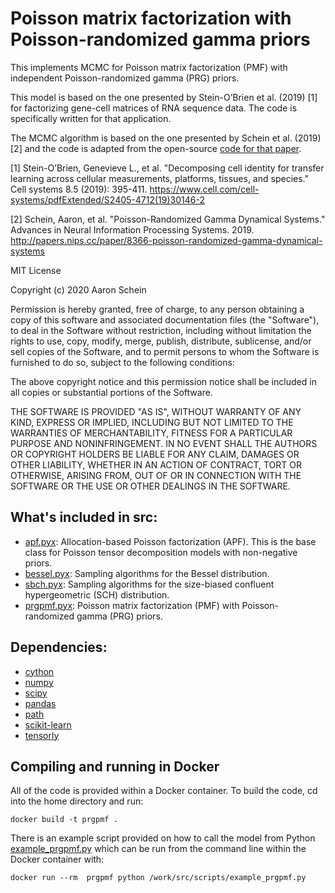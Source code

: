 # Poisson matrix factorization with Poisson-randomized gamma priors

This implements MCMC for Poisson matrix factorization (PMF) with independent Poisson-randomized gamma (PRG) priors.

This model is based on the one presented by Stein-O’Brien et al. (2019) [1] for factorizing gene-cell matrices of RNA sequence data. The code is specifically written for that application.

The MCMC algorithm is based on the one presented by Schein et al. (2019) [2] and the code is adapted from the open-source [code for that paper](https://github.com/aschein/prgds).

[1] Stein-O’Brien, Genevieve L., et al. "Decomposing cell identity for transfer learning across cellular measurements, platforms, tissues, and species." Cell systems 8.5 (2019): 395-411. https://www.cell.com/cell-systems/pdfExtended/S2405-4712(19)30146-2

[2] Schein, Aaron, et al. "Poisson-Randomized Gamma Dynamical Systems." Advances in Neural Information Processing Systems. 2019. http://papers.nips.cc/paper/8366-poisson-randomized-gamma-dynamical-systems

MIT License

Copyright (c) 2020 Aaron Schein

Permission is hereby granted, free of charge, to any person obtaining a copy
of this software and associated documentation files (the "Software"), to deal
in the Software without restriction, including without limitation the rights
to use, copy, modify, merge, publish, distribute, sublicense, and/or sell
copies of the Software, and to permit persons to whom the Software is
furnished to do so, subject to the following conditions:

The above copyright notice and this permission notice shall be included in all
copies or substantial portions of the Software.

THE SOFTWARE IS PROVIDED "AS IS", WITHOUT WARRANTY OF ANY KIND, EXPRESS OR
IMPLIED, INCLUDING BUT NOT LIMITED TO THE WARRANTIES OF MERCHANTABILITY,
FITNESS FOR A PARTICULAR PURPOSE AND NONINFRINGEMENT. IN NO EVENT SHALL THE
AUTHORS OR COPYRIGHT HOLDERS BE LIABLE FOR ANY CLAIM, DAMAGES OR OTHER
LIABILITY, WHETHER IN AN ACTION OF CONTRACT, TORT OR OTHERWISE, ARISING FROM,
OUT OF OR IN CONNECTION WITH THE SOFTWARE OR THE USE OR OTHER DEALINGS IN THE
SOFTWARE.

## What's included in src:

* [apf.pyx](src/apf/base/apf.pyx): Allocation-based Poisson factorization (APF). This is the base class for Poisson tensor decomposition models with non-negative priors.
* [bessel.pyx](src/apf/base/bessel.pyx): Sampling algorithms for the Bessel distribution.
* [sbch.pyx](src/apf/base/sbch.pyx): Sampling algorithms for the size-biased confluent hypergeometric (SCH) distribution.
* [prgpmf.pyx](src/apf/models/prgpmf.pyx): Poisson matrix factorization (PMF) with Poisson-randomized gamma (PRG) priors.

## Dependencies:
* [cython](https://cython.org/)
* [numpy](https://www.numpy.org/)
* [scipy](https://www.scipy.org/)
* [pandas](https://pandas.pydata.org/)
* [path](https://anaconda.org/anaconda/path.py)
* [scikit-learn](https://scikit-learn.org/stable/)
* [tensorly](http://tensorly.org/stable/index.html)

## Compiling and running in Docker
All of the code is provided within a Docker container. To build the code, cd into the home directory and run:
```
docker build -t prgpmf .
```
There is an example script provided on how to call the model from Python [example_prgpmf.py](src/scripts/example_prgpmf.py) which can be run from the command line within the Docker container with:
```
docker run --rm  prgpmf python /work/src/scripts/example_prgpmf.py
```
